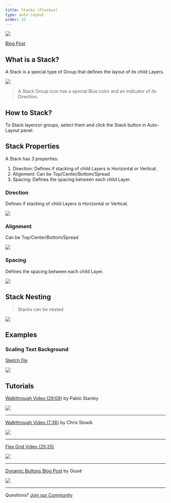 ```yaml
---
title: Stacks (Flexbox)
type: auto-layout
order: 12
---
```


![](/images/stacks.gif)

[Blog Post](https://medium.com/sketch-app-sources/auto-layout-introducing-stacks-flexbox-for-sketch-c8a11422c7b5#.zdlexy4nc)

## What is a Stack?

A Stack is a special type of Group that defines the layout of its child Layers.

![](/images/stacks1.png)

> A Stack Group icon has a special Blue color and an indicator of its Direction.

## How to Stack?

To Stack layers or groups, select them and click the Stack button in Auto-Layout panel.

## Stack Properties

A Stack has 3 properties:

1. Direction: Defines if stacking of child Layers is Horizontal or Vertical.
2. Alignment: Can be Top/Center/Bottom/Spread
3. Spacing: Defines the spacing between each child Layer.

### Direction

Defines if stacking of child Layers is Horizontal or Vertical.

![](/images/stacks-direction.gif)

### Alignment

Can be Top/Center/Bottom/Spread

![](/images/stacks-alignment.gif)

### Spacing

Defines the spacing between each child Layer.

![](/images/stacks-spacing.gif)

## Stack Nesting

> Stacks can be nested

![](/images/stacks-nested.gif)

## Examples

### Scaling Text Background 

[Sketch file](http://bit.ly/2lJ4luf)

![](http://animaapp.s3.amazonaws.com/social/Feb2017/StacksAsPadding.gif)

## Tutorials

[Walkthrough Video (29:09)](https://www.youtube.com/watch?v=DiCXg17CwIY) by Pablo Stanley

![](/images/pablo.jpg)

---

[Walkthrough Video (7:36)](https://designers.how/episodes/use-auto-layout-to-be-more-effective) by Chris Slowik

![](/images/designers-how.png)

---

[Flex Grid Video (25:25)](https://www.youtube.com/watch?v=g--AD_Yp5lk)

![](/images/alan.png)

---

[Dynamic Buttons Blog Post](https://medium.com/@giuse/overrides-dynamic-buttons-in-sketch-c9ccfb6a5682#.v4widi6sc) by Giusè

![](/images/dynamic-button.gif)

---

Questions? [Join our Community](http://facebook.animaapp.com)

